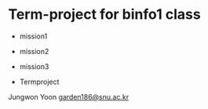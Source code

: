 # Term-project for binfo1 class

* mission1  
* mission2
* mission3  

* Termproject


Jungwon Yoon <garden186@snu.ac.kr>
